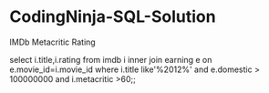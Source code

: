 # CodingNinja-SQL-Solution


IMDb Metacritic Rating 

select i.title,i.rating from imdb i
inner join earning e on
e.movie_id=i.movie_id where i.title like'%2012%' and e.domestic > 100000000 and i.metacritic >60;;
